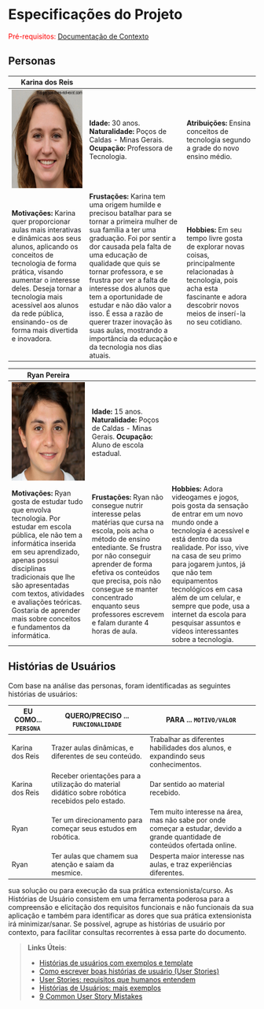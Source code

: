 # Especificações do Projeto

<span style="color:red">Pré-requisitos: <a href="1-Documentação de Contexto.md"> Documentação de Contexto</a></span>


## Personas

|**Karina dos Reis**|           |                             | 
|-------------------|-----------|-----------------------------|
<img src="https://github.com/ICEI-PUC-Minas-PPC-CC/ppc-cc-2024-1-ment2-noite1-capacitarobotica/blob/main/docs/img/karinadosreis.png" width="200" height="200"/>|**Idade:** 30 anos. **Naturalidade:** Poços de Caldas - Minas Gerais. **Ocupação:** Professora de Tecnologia.       |**Atribuições:** Ensina conceitos de tecnologia segundo a grade do novo ensino médio. 
|**Motivações:** Karina quer proporcionar aulas mais interativas e dinâmicas aos seus alunos, aplicando os conceitos de tecnologia de forma prática, visando aumentar o interesse deles. Deseja tornar a tecnologia mais acessível aos alunos da rede pública, ensinando-os de forma mais divertida e inovadora.  |**Frustações:** Karina tem uma origem humilde e precisou batalhar para se tornar a primeira mulher de sua família a ter uma graduação. Foi por sentir a dor causada pela falta de uma educação de qualidade que quis se tornar professora, e se frustra por ver a falta de interesse dos alunos que tem a oportunidade de estudar e não dão valor a isso. É essa a razão de querer trazer inovação às suas aulas, mostrando a importância da educação e da tecnologia nos dias atuais.    |**Hobbies:** Em seu tempo livre gosta de explorar novas coisas, principalmente relacionadas à tecnologia, pois acha esta fascinante e adora descobrir novos meios de inserí-la no seu cotidiano.

|**Ryan Pereira**|           |                             | 
|-------------------|-----------|-----------------------------|
<img src="https://github.com/ICEI-PUC-Minas-PPC-CC/ppc-cc-2024-1-ment2-noite1-capacitarobotica/blob/main/docs/img/ryanpereira.png" width="200" height="200"/>|**Idade:** 15 anos. **Naturalidade:** Poços de Caldas - Minas Gerais. **Ocupação:** Aluno de escola estadual.       
|**Motivações:** Ryan gosta de estudar tudo que envolva tecnologia. Por estudar em escola pública, ele não tem a informática inserida em seu aprendizado, apenas possui disciplinas tradicionais que lhe são apresentadas com textos, atividades e avaliações teóricas. Gostaria de aprender mais sobre conceitos e fundamentos da informática. |**Frustações:** Ryan  não consegue nutrir interesse pelas matérias que cursa na escola, pois acha o método de ensino entediante. Se frustra por não conseguir aprender de forma efetiva os conteúdos que precisa, pois não consegue se manter concentrado enquanto seus professores escrevem e falam durante 4 horas de aula.    |**Hobbies:** Adora videogames e jogos, pois gosta da sensação de entrar em um novo mundo onde a tecnologia é acessível e está dentro da sua realidade. Por isso, vive na casa de seu primo para jogarem juntos, já que não tem equipamentos tecnológicos em casa além de um celular, e sempre que pode, usa a internet da escola para pesquisar assuntos e vídeos interessantes sobre a tecnologia.

## Histórias de Usuários

Com base na análise das personas, foram identificadas as seguintes histórias de usuários:

|EU COMO... `PERSONA`| QUERO/PRECISO ... `FUNCIONALIDADE` |PARA ... `MOTIVO/VALOR`                 |
|--------------------|------------------------------------|----------------------------------------|
|Karina dos Reis | Trazer aulas dinâmicas, e diferentes de seu conteúdo. | Trabalhar as diferentes habilidades dos alunos, e expandindo seus conhecimentos. |
|Karina dos Reis |  Receber orientações para a utilização do material didático sobre robótica recebidos pelo estado. | Dar sentido ao material recebido. |
|Ryan |  Ter um direcionamento para começar seus estudos em robótica. | Tem muito interesse na área, mas não sabe por onde começar a estudar, devido a grande quantidade de conteúdos ofertada online. |
|Ryan |  Ter aulas que chamem sua atenção e saiam da mesmice. | Desperta maior interesse nas aulas, e traz experiências diferentes. |

sua solução ou para execução da sua prática extensionista/curso. As Histórias de Usuário consistem em uma ferramenta poderosa para a compreensão e elicitação dos requisitos funcionais e não funcionais da sua aplicação e também para identificar as dores que sua prática extensionista irá minimizar/sanar. Se possível, agrupe as histórias de usuário por contexto, para facilitar consultas recorrentes à essa parte do documento.

> **Links Úteis**:
> - [Histórias de usuários com exemplos e template](https://www.atlassian.com/br/agile/project-management/user-stories)
> - [Como escrever boas histórias de usuário (User Stories)](https://medium.com/vertice/como-escrever-boas-users-stories-hist%C3%B3rias-de-usu%C3%A1rios-b29c75043fac)
> - [User Stories: requisitos que humanos entendem](https://www.luiztools.com.br/post/user-stories-descricao-de-requisitos-que-humanos-entendem/)
> - [Histórias de Usuários: mais exemplos](https://www.reqview.com/doc/user-stories-example.html)
> - [9 Common User Story Mistakes](https://airfocus.com/blog/user-story-mistakes/)
